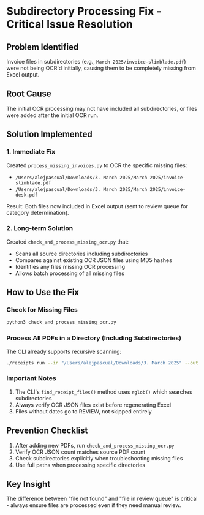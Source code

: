 # Subdirectory Processing Fix - Critical Issue Resolution

## Problem Identified
Invoice files in subdirectories (e.g., `March 2025/invoice-slimblade.pdf`) were not being OCR'd initially, causing them to be completely missing from Excel output.

## Root Cause
The initial OCR processing may not have included all subdirectories, or files were added after the initial OCR run.

## Solution Implemented

### 1. Immediate Fix
Created `process_missing_invoices.py` to OCR the specific missing files:
- `/Users/alejpascual/Downloads/3. March 2025/March 2025/invoice-slimblade.pdf`
- `/Users/alejpascual/Downloads/3. March 2025/March 2025/invoice-desk.pdf`

Result: Both files now included in Excel output (sent to review queue for category determination).

### 2. Long-term Solution
Created `check_and_process_missing_ocr.py` that:
- Scans all source directories including subdirectories
- Compares against existing OCR JSON files using MD5 hashes
- Identifies any files missing OCR processing
- Allows batch processing of all missing files

## How to Use the Fix

### Check for Missing Files
```bash
python3 check_and_process_missing_ocr.py
```

### Process All PDFs in a Directory (Including Subdirectories)
The CLI already supports recursive scanning:
```bash
./receipts run --in "/Users/alejpascual/Downloads/3. March 2025" --out ./out --device mps
```

### Important Notes
1. The CLI's `find_receipt_files()` method uses `rglob()` which searches subdirectories
2. Always verify OCR JSON files exist before regenerating Excel
3. Files without dates go to REVIEW, not skipped entirely

## Prevention Checklist
1. After adding new PDFs, run `check_and_process_missing_ocr.py`
2. Verify OCR JSON count matches source PDF count
3. Check subdirectories explicitly when troubleshooting missing files
4. Use full paths when processing specific directories

## Key Insight
The difference between "file not found" and "file in review queue" is critical - always ensure files are processed even if they need manual review.